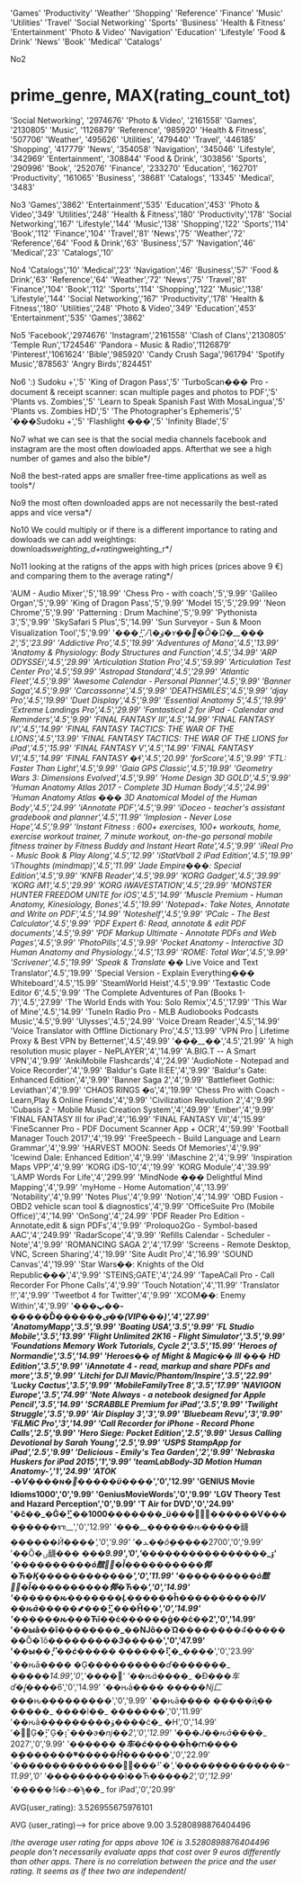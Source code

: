 'Games'
'Productivity'
'Weather'
'Shopping'
'Reference'
'Finance'
'Music'
'Utilities'
'Travel'
'Social Networking'
'Sports'
'Business'
'Health & Fitness'
'Entertainment'
'Photo & Video'
'Navigation'
'Education'
'Lifestyle'
'Food & Drink'
'News'
'Book'
'Medical'
'Catalogs'


No2
# prime_genre, MAX(rating_count_tot)
'Social Networking', '2974676'
'Photo & Video', '2161558'
'Games', '2130805'
'Music', '1126879'
'Reference', '985920'
'Health & Fitness', '507706'
'Weather', '495626'
'Utilities', '479440'
'Travel', '446185'
'Shopping', '417779'
'News', '354058'
'Navigation', '345046'
'Lifestyle', '342969'
'Entertainment', '308844'
'Food & Drink', '303856'
'Sports', '290996'
'Book', '252076'
'Finance', '233270'
'Education', '162701'
'Productivity', '161065'
'Business', '38681'
'Catalogs', '13345'
'Medical', '3483'

No3
'Games','3862'
'Entertainment','535'
'Education','453'
'Photo & Video','349'
'Utilities','248'
'Health & Fitness','180'
'Productivity','178'
'Social Networking','167'
'Lifestyle','144'
'Music','138'
'Shopping','122'
'Sports','114'
'Book','112'
'Finance','104'
'Travel','81'
'News','75'
'Weather','72'
'Reference','64'
'Food & Drink','63'
'Business','57'
'Navigation','46'
'Medical','23'
'Catalogs','10'

No4
'Catalogs','10'
'Medical','23'
'Navigation','46'
'Business','57'
'Food & Drink','63'
'Reference','64'
'Weather','72'
'News','75'
'Travel','81'
'Finance','104'
'Book','112'
'Sports','114'
'Shopping','122'
'Music','138'
'Lifestyle','144'
'Social Networking','167'
'Productivity','178'
'Health & Fitness','180'
'Utilities','248'
'Photo & Video','349'
'Education','453'
'Entertainment','535'
'Games','3862'

No5
'Facebook','2974676'
'Instagram','2161558'
'Clash of Clans','2130805'
'Temple Run','1724546'
'Pandora - Music & Radio','1126879'
'Pinterest','1061624'
'Bible','985920'
'Candy Crush Saga','961794'
'Spotify Music','878563'
'Angry Birds','824451'

No6
':) Sudoku +','5'
'King of Dragon Pass','5'
'TurboScan��� Pro - document & receipt scanner: scan multiple pages and photos to PDF','5'
'Plants vs. Zombies','5'
'Learn to Speak Spanish Fast With MosaLingua','5'
'Plants vs. Zombies HD','5'
'The Photographer\'s Ephemeris','5'
'���Sudoku +','5'
'Flashlight ���','5'
'Infinity Blade','5'

No7
what we can see is that the social media channels facebook and instagram 
are the most often dowloaded apps. Afterthat we see a high number of games and also the bible*/

No8
the best-rated apps are smaller free-time applications  as well as tools*/

No9
the most often downloaded apps are not necessarily the best-rated apps and vice versa*/

No10
We could multiply or if there is a different importance to rating and dowloads we can add weightings: 
downloads*weighting_d+rating*weighting_r*/

No11
looking at the ratigns of the apps with high prices (prices above 9 €) and comparing them to the average rating*/

'AUM - Audio Mixer','5','18.99'
'Chess Pro - with coach','5','9.99'
'Galileo Organ','5','9.99'
'King of Dragon Pass','5','9.99'
'Model 15','5','29.99'
'Neon Chrome','5','9.99'
'Patterning : Drum Machine','5','9.99'
'Pythonista 3','5','9.99'
'SkySafari 5 Plus','5','14.99'
'Sun Surveyor - Sun & Moon Visualization Tool','5','9.99'
'��_�⣋⼋�ۋ�ʏܱ��΋�Ȍ�Ώܱ�__��� 2','5','23.99'
'Addictive Pro','4.5','19.99'
'Adventures of Mana','4.5','13.99'
'Anatomy & Physiology: Body Structures and Function','4.5','34.99'
'ARP ODYSSEi','4.5','29.99'
'Articulation Station Pro','4.5','59.99'
'Articulation Test Center Pro','4.5','59.99'
'Astropad Standard','4.5','29.99'
'Atlantic Fleet','4.5','9.99'
'Awesome Calendar - Personal Planner','4.5','9.99'
'Banner Saga','4.5','9.99'
'Carcassonne','4.5','9.99'
'DEATHSMILES','4.5','9.99'
'djay Pro','4.5','19.99'
'Duet Display','4.5','9.99'
'Essential Anatomy 5','4.5','19.99'
'Extreme Landings Pro','4.5','29.99'
'Fantastical 2 for iPad - Calendar and Reminders','4.5','9.99'
'FINAL FANTASY III','4.5','14.99'
'FINAL FANTASY IV','4.5','14.99'
'FINAL FANTASY TACTICS: THE WAR OF THE LIONS','4.5','13.99'
'FINAL FANTASY TACTICS: THE WAR OF THE LIONS for iPad','4.5','15.99'
'FINAL FANTASY V','4.5','14.99'
'FINAL FANTASY VI','4.5','14.99'
'FINAL FANTASY �ɬ','4.5','20.99'
'forScore','4.5','9.99'
'FTL: Faster Than Light','4.5','9.99'
'Gaia GPS Classic','4.5','19.99'
'Geometry Wars 3: Dimensions Evolved','4.5','9.99'
'Home Design 3D GOLD','4.5','9.99'
'Human Anatomy Atlas 2017 - Complete 3D Human Body','4.5','24.99'
'Human Anatomy Atlas ��� 3D Anatomical Model of the Human Body','4.5','24.99'
'iAnnotate PDF','4.5','9.99'
'iDoceo - teacher\'s assistant gradebook and planner','4.5','11.99'
'Implosion - Never Lose Hope','4.5','9.99'
'Instant Fitness : 600+ exercises, 100+ workouts, home, exercise workout trainer, 7 minute workout, on-the-go personal mobile fitness trainer by Fitness Buddy and Instant Heart Rate','4.5','9.99'
'iReal Pro - Music Book & Play Along','4.5','12.99'
'iStatVball 2 iPad Edition','4.5','19.99'
'iThoughts (mindmap)','4.5','11.99'
'Jade Empire���: Special Edition','4.5','9.99'
'KNFB Reader','4.5','99.99'
'KORG Gadget','4.5','39.99'
'KORG iM1','4.5','29.99'
'KORG iWAVESTATION','4.5','29.99'
'MONSTER HUNTER FREEDOM UNITE for iOS','4.5','14.99'
'Muscle Premium - Human Anatomy, Kinesiology, Bones','4.5','19.99'
'Notepad+: Take Notes, Annotate and Write on PDF','4.5','14.99'
'Noteshelf','4.5','9.99'
'PCalc - The Best Calculator','4.5','9.99'
'PDF Expert 6: Read, annotate & edit PDF documents','4.5','9.99'
'PDF Markup Ultimate - Annotate PDFs and Web Pages','4.5','9.99'
'PhotoPills','4.5','9.99'
'Pocket Anatomy - Interactive 3D Human Anatomy and Physiology.','4.5','13.99'
'ROME: Total War','4.5','9.99'
'Scrivener','4.5','19.99'
'Speak & Translate �_� Live Voice and Text Translator','4.5','19.99'
'Special Version - Explain Everything��� Whiteboard','4.5','15.99'
'SteamWorld Heist','4.5','9.99'
'Textastic Code Editor 6','4.5','9.99'
'The Complete Adventures of Pan (Books 1-7)','4.5','27.99'
'The World Ends with You: Solo Remix','4.5','17.99'
'This War of Mine','4.5','14.99'
'TuneIn Radio Pro - MLB Audiobooks Podcasts Music','4.5','9.99'
'Ulysses','4.5','24.99'
'Voice Dream Reader','4.5','14.99'
'Voice Translator with Offline Dictionary Pro','4.5','13.99'
'VPN Pro | Lifetime Proxy & Best VPN by Betternet','4.5','49.99'
'�_��__�_�','4.5','21.99'
'A high resolution music player - NePLAYER','4','14.99'
'A.BIG.T -- A Smart VPN','4','9.99'
'AnkiMobile Flashcards','4','24.99'
'AudioNote - Notepad and Voice Recorder','4','9.99'
'Baldur\'s Gate II:EE','4','9.99'
'Baldur\'s Gate: Enhanced Edition','4','9.99'
'Banner Saga 2','4','9.99'
'Battlefleet Gothic: Leviathan','4','9.99'
'CHAOS RINGS �ɢ','4','19.99'
'Chess Pro with Coach - Learn,Play & Online Friends','4','9.99'
'Civilization Revolution 2','4','9.99'
'Cubasis 2 - Mobile Music Creation System','4','49.99'
'Ember','4','9.99'
'FINAL FANTASY III for iPad','4','16.99'
'FINAL FANTASY VII','4','15.99'
'FineScanner Pro - PDF Document Scanner App + OCR','4','59.99'
'Football Manager Touch 2017','4','19.99'
'FreeSpeech - Build Language and Learn Grammar','4','9.99'
'HARVEST MOON: Seeds Of Memories','4','9.99'
'Icewind Dale: Enhanced Edition','4','9.99'
'iMaschine 2','4','9.99'
'Inspiration Maps VPP','4','9.99'
'KORG iDS-10','4','19.99'
'KORG Module','4','39.99'
'LAMP Words For Life','4','299.99'
'MindNode ��� Delightful Mind Mapping','4','9.99'
'myHome - Home Automation','4','13.99'
'Notability','4','9.99'
'Notes Plus','4','9.99'
'Notion','4','14.99'
'OBD Fusion - OBD2 vehicle scan tool & diagnostics','4','9.99'
'OfficeSuite Pro (Mobile Office)','4','14.99'
'OnSong','4','24.99'
'PDF Reader Pro Edition - Annotate,edit & sign PDFs','4','9.99'
'Proloquo2Go - Symbol-based AAC','4','249.99'
'RadarScope','4','9.99'
'Refills Calendar - Scheduler - Note','4','9.99'
'ROMANCING SAGA 2','4','17.99'
'Screens - Remote Desktop, VNC, Screen Sharing','4','19.99'
'Site Audit Pro','4','16.99'
'SOUND Canvas','4','19.99'
'Star Wars��: Knights of the Old Republic���','4','9.99'
'STEINS;GATE','4','24.99'
'TapeACall Pro - Call Recorder For Phone Calls','4','9.99'
'Touch Notation','4','11.99'
'Translator !!','4','9.99'
'Tweetbot 4 for Twitter','4','9.99'
'XCOM��: Enemy Within','4','9.99'
'�__��پ��-�����Ď�_�����ی��(VIP���)','4','27.99'
'AnatomyMapp','3.5','9.99'
'Boating USA','3.5','9.99'
'FL Studio Mobile','3.5','13.99'
'Flight Unlimited 2K16 - Flight Simulator','3.5','9.99'
'Foundations Memory Work Tutorials, Cycle 2','3.5','15.99'
'Heroes of Normandie','3.5','14.99'
'Heroes�� of Might & Magic�� III ��� HD Edition','3.5','9.99'
'iAnnotate 4 - read, markup and share PDFs and more','3.5','9.99'
'Litchi for DJI Mavic/Phantom/Inspire','3.5','22.99'
'Lucky Cactus','3.5','9.99'
'MobileFamilyTree 8','3.5','17.99'
'NAVIGON Europe','3.5','74.99'
'Note Always - a notebook designed for Apple Pencil','3.5','14.99'
'SCRABBLE Premium for iPad','3.5','9.99'
'Twilight Struggle','3.5','9.99'
'Air Display 3','3','9.99'
'Bluebeam Revu','3','9.99'
'FiLMiC Pro','3','14.99'
'Call Recorder for iPhone - Record Phone Calls','2.5','9.99'
'Hero Siege: Pocket Edition','2.5','9.99'
'Jesus Calling Devotional by Sarah Young','2.5','9.99'
'USPS StampApp for iPad','2.5','9.99'
'Delicious - Emily\'s Tea Garden','2','9.99'
'Nebraska Huskers for iPad 2015','1','9.99'
'teamLabBody-3D Motion Human Anatomy-','1','24.99'
'ATOK -�Ѵ���_�ɴ�_݋�_��_��ϋ�_���','0','12.99'
'GENIUS Movie Idioms1000','0','9.99'
'GeniusMovieWords','0','9.99'
'LGV Theory Test and Hazard Perception','0','9.99'
'T Air for DVD','0','24.99'
'�č��_�Ġ�⣋��1000�������_ϋ����ُܱ�__����__�Ѵ����ܱ�__����ᬕ__','0','12.99'
'�_��__��_��_��ԋ�_����䩏�_�_��_��_Ѝ���_�','0','9.99'
'�ܥ��ȏܱ����_�2700','0','9.99'
'��Ȏ�ۍ䩏�_�_� �__��ۊ_���_����������_���_','0','9.99'
'��_��_�_���_��ό䣾�ً�Ǐ�_�����_����䣏�Ћ�Ϗ����_�����_���','0','11.99'
'��_��_�_���_��ό䣾�ً�Ǐ�_�����_����䣏�Ћ��','0','14.99'
'��_��_��ԋ�_��_����Ļ��_����ĥ�����_�����_IV ��ԋā��_��_�⬋���⣋���Ĥ��_','0','14.99'
'��_��_��ԋ�_��Ћĩ��ċ������ģ��ċ��2','0','14.99'
'��ыā��ȋ�_�����_��_��Ǌȏ��Ώ__����_����4����_���Ȍ�Ίȏ�__����_����3����_�','0','47.99'
'��ы�_�⡋��ċ����� ��_����⢏�_�__���','0','23.99'
'��ԋā��_��_ �Ģ��_��_�����_�ď��_�����_ �����܎���_�','0','14.99'
'��ԋā��_��_ �Đ��_�⻋ď�⦋�_���6','0','14.99'
'��ԋā��_��_ ���_��ǋ⼕_���ԋ�_��������_','0','9.99'
'��ԋā��_��_ �����ҋ�� �����_ ����ĩ��_ �����_��_','0','11.99'
'��ԋā��_��_�����ۋ����ċ�_ �Н','0','14.99'
'��ًĢ�⡋Ģ�⡎���_э�ǌ��2','0','12.99'
'���J��ԋā��_��_ 2027','0','9.99'
'����__�_� �⻋�ċ����_�ĥ�⩋�_��� �ܱ��_��_��_�ⱋ�_����Ĥ��_�__���','0','22.99'
'�����_�����_�����ً���⠋�܋���������ܱ����_�','0','11.99'
'�����_�����ĩ��Ћ��_���2','0','12.99'
'�����¾�⌱_�ϡ��_ for iPad','0','20.99'


AVG(user_rating): 
3.526955675976101

AVG (user_rating)--> for price above 9.00
3.5280898876404496

/*the average user rating for apps above 10€ is 3.5280898876404496
people don't necessarily evaluate apps that cost over 9 euros differently 
than other apps. There is no correlation between the price and the user rating. 
It seems as if thee two are independent*/
